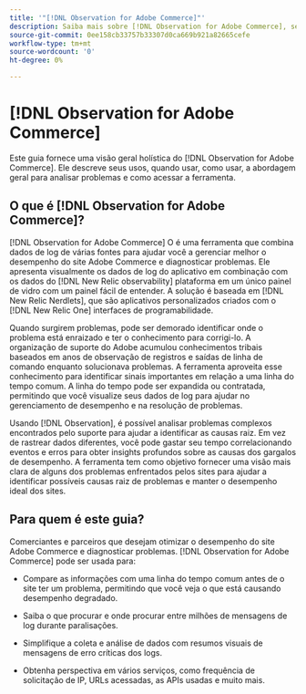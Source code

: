 ```yaml
---
title: '"[!DNL Observation for Adobe Commerce]"'
description: Saiba mais sobre [!DNL Observation for Adobe Commerce], seus usos, quando usar e como obter acesso.
source-git-commit: 0ee158cb33757b33307d0ca669b921a82665cefe
workflow-type: tm+mt
source-wordcount: '0'
ht-degree: 0%

---
```


# [!DNL Observation for Adobe Commerce]

Este guia fornece uma visão geral holística do [!DNL Observation for Adobe Commerce]. Ele descreve seus usos, quando usar, como usar, a abordagem geral para analisar problemas e como acessar a ferramenta.

## O que é [!DNL Observation for Adobe Commerce]?

[!DNL Observation for Adobe Commerce] O é uma ferramenta que combina dados de log de várias fontes para ajudar você a gerenciar melhor o desempenho do site Adobe Commerce e diagnosticar problemas. Ele apresenta visualmente os dados de log do aplicativo em combinação com os dados do [!DNL New Relic observability] plataforma em um único painel de vidro com um painel fácil de entender. A solução é baseada em [!DNL New Relic Nerdlets], que são aplicativos personalizados criados com o [!DNL New Relic One] interfaces de programabilidade.

Quando surgirem problemas, pode ser demorado identificar onde o problema está enraizado e ter o conhecimento para corrigi-lo. A organização de suporte do Adobe acumulou conhecimentos tribais baseados em anos de observação de registros e saídas de linha de comando enquanto solucionava problemas. A ferramenta aproveita esse conhecimento para identificar sinais importantes em relação a uma linha do tempo comum. A linha do tempo pode ser expandida ou contratada, permitindo que você visualize seus dados de log para ajudar no gerenciamento de desempenho e na resolução de problemas.

Usando [!DNL Observation], é possível analisar problemas complexos encontrados pelo suporte para ajudar a identificar as causas raiz. Em vez de rastrear dados diferentes, você pode gastar seu tempo correlacionando eventos e erros para obter insights profundos sobre as causas dos gargalos de desempenho. A ferramenta tem como objetivo fornecer uma visão mais clara de alguns dos problemas enfrentados pelos sites para ajudar a identificar possíveis causas raiz de problemas e manter o desempenho ideal dos sites.

## Para quem é este guia?

Comerciantes e parceiros que desejam otimizar o desempenho do site Adobe Commerce e diagnosticar problemas. [!DNL Observation for Adobe Commerce] pode ser usada para:

* Compare as informações com uma linha do tempo comum antes de o site ter um problema, permitindo que você veja o que está causando desempenho degradado.

* Saiba o que procurar e onde procurar entre milhões de mensagens de log durante paralisações.

* Simplifique a coleta e análise de dados com resumos visuais de mensagens de erro críticas dos logs.

* Obtenha perspectiva em vários serviços, como frequência de solicitação de IP, URLs acessadas, as APIs usadas e muito mais.
